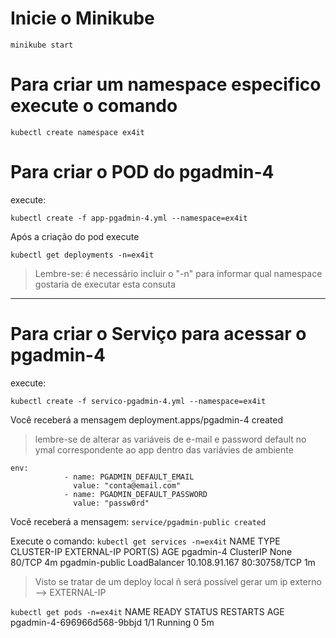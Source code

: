 # Inicie o Minikube
```
minikube start
```

# Para criar um namespace especifico execute o comando

```kubectl
kubectl create namespace ex4it

```
# Para criar o POD do pgadmin-4
 execute:

```kubectl
kubectl create -f app-pgadmin-4.yml --namespace=ex4it
```

Após a criação do pod execute

```
kubectl get deployments -n=ex4it
```
>Lembre-se: é necessário incluir o "-n" para informar qual namespace gostaria de executar esta consuta
---
# Para criar o Serviço para acessar o pgadmin-4
 execute:
```kubectl
kubectl create -f servico-pgadmin-4.yml --namespace=ex4it
``` 
Você receberá a mensagem
deployment.apps/pgadmin-4 created


> lembre-se de alterar as variáveis de e-mail e password default no ymal correspondente ao app dentro das variávies de ambiente

```
env:
            - name: PGADMIN_DEFAULT_EMAIL
              value: "conta@email.com"
            - name: PGADMIN_DEFAULT_PASSWORD
              value: "passw0rd"
```
Você receberá a mensagem:
```service/pgadmin-public created```

Execute o comando:
```kubectl get services -n=ex4it```
NAME             TYPE           CLUSTER-IP      EXTERNAL-IP   PORT(S)        AGE
pgadmin-4        ClusterIP      None            <none>        80/TCP         4m
pgadmin-public   LoadBalancer   10.108.91.167   <pending>     80:30758/TCP   1m

> Visto se tratar de um deploy local ñ será possível gerar um ip externo --> EXTERNAL-IP <pending>  

```kubectl get pods -n=ex4it```
NAME                         READY   STATUS    RESTARTS   AGE
pgadmin-4-696966d568-9bbjd   1/1     Running   0          5m

